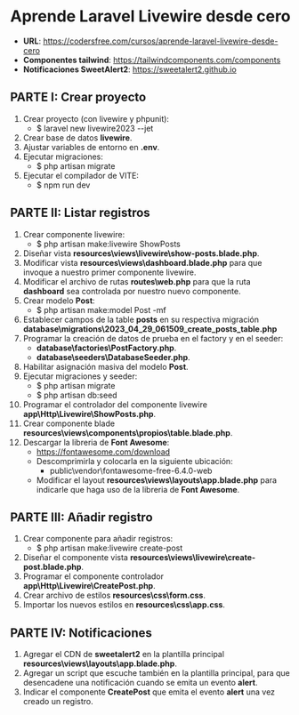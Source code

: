 # Aprende Laravel Livewire desde cero
+ **URL**: https://codersfree.com/cursos/aprende-laravel-livewire-desde-cero
+ **Componentes tailwind**: https://tailwindcomponents.com/components
+ **Notificaciones SweetAlert2**: https://sweetalert2.github.io

## PARTE I: Crear proyecto
1. Crear proyecto (con livewire y phpunit):
    + $ laravel new livewire2023 --jet
3. Crear base de datos **livewire**.
4. Ajustar variables de entorno en **.env**.
4. Ejecutar migraciones:
    + $ php artisan migrate
5. Ejecutar el compilador de VITE:
    + $ npm run dev

## PARTE II: Listar registros
1. Crear componente livewire:
    + $ php artisan make:livewire ShowPosts
2. Diseñar vista **resources\views\livewire\show-posts.blade.php**.
3. Modificar vista **resources\views\dashboard.blade.php** para que invoque a nuestro primer componente livewire.
4. Modificar el archivo de rutas **routes\web.php** para que la ruta **dashboard** sea controlada por nuestro nuevo componente.
5. Crear modelo **Post**:
    + $ php artisan make:model Post -mf
6. Establecer campos de la table **posts** en su respectiva migración **database\migrations\2023_04_29_061509_create_posts_table.php**
7. Programar la creación de datos de prueba en el factory y en el seeder:
    + **database\factories\PostFactory.php**.
    + **database\seeders\DatabaseSeeder.php**.
8. Habilitar asignación masiva del modelo **Post**.
9. Ejecutar migraciones y seeder:
    + $ php artisan migrate
    + $ php artisan db:seed
10. Programar el controlador del componente livewire **app\Http\Livewire\ShowPosts.php**.
11. Crear componente blade **resources\views\components\propios\table.blade.php**.
12. Descargar la libreria de **Font Awesome**:
    + https://fontawesome.com/download
    + Descomprimirla y colocarla en la siguiente ubicación:
        + public\vendor\fontawesome-free-6.4.0-web
    + Modificar el layout **resources\views\layouts\app.blade.php** para indicarle que haga uso de la libreria de **Font Awesome**.

## PARTE III: Añadir registro
1. Crear componente para añadir registros:
    + $ php artisan make:livewire create-post
2. Diseñar el componente vista **resources\views\livewire\create-post.blade.php**.
3.  Programar el componente controlador **app\Http\Livewire\CreatePost.php**.
4.  Crear archivo de estilos **resources\css\form.css**.
5.  Importar los nuevos estilos en **resources\css\app.css**.

## PARTE IV: Notificaciones
1. Agregar el CDN de **sweetalert2** en la plantilla principal **resources\views\layouts\app.blade.php**.
2. Agregar un script que escuche también en la plantilla principal, para que desencadene una notificación cuando se emita un evento **alert**.
3. Indicar el componente **CreatePost** que emita el evento **alert** una vez creado un registro.


 